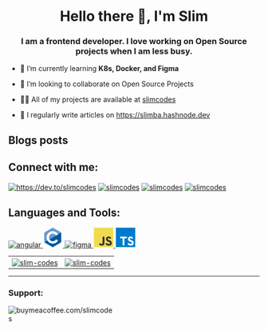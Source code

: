 <h1 align="center">Hello there 👋, I'm Slim</h1>
<h3 align="center">I am a frontend developer. I love working on Open Source projects when I am less busy.</h3>


<!-- 🔭 I’m currently working on [Todo](https://www.github.com/slim-codes/todo -->

- 🌱 I’m currently learning **K8s, Docker, and Figma**

- 👯 I’m looking to collaborate on Open Source Projects

- 👨‍💻 All of my projects are available at [slimcodes](https://www.github.com/slim-codes)

- 📝 I regularly write articles on <https://slimba.hashnode.dev>

### <h2 align="left"> Blogs posts </h2>
<!-- BLOG-POST-LIST:START -->
<!-- BLOG-POST-LIST:END -->

<h2 align="left">Connect with me:</h2>
<p align="left">
<a href="https://www.dev.to/slimcodes" target="blank"><img align="center" src="https://raw.githubusercontent.com/rahuldkjain/github-profile-readme-generator/master/src/images/icons/Social/devto.svg" alt="https://dev.to/slimcodes" height="30" width="40" /></a>
<a href="https://twitter.com/slimcodes" target="blank"><img align="center" src="https://raw.githubusercontent.com/rahuldkjain/github-profile-readme-generator/master/src/images/icons/Social/twitter.svg" alt="slimcodes" height="30" width="40" /></a>
<a href="https://linkedin.com/in/slimcodes" target="blank"><img align="center" src="https://raw.githubusercontent.com/rahuldkjain/github-profile-readme-generator/master/src/images/icons/Social/linked-in-alt.svg" alt="slimcodes" height="30" width="40" /></a>
<a href="https://instagram.com/slimcodes" target="blank"><img align="center" src="https://raw.githubusercontent.com/rahuldkjain/github-profile-readme-generator/master/src/images/icons/Social/instagram.svg" alt="slimcodes" height="30" width="40" /></a>
</p>

<h2 align="left">Languages and Tools:</h2>
<p align="left"> <a href="https://angular.io" target="_blank" rel="noreferrer"> <img src="https://angular.io/assets/images/logos/angular/angular.svg" alt="angular" width="40" height="40"/> </a> <a href="https://www.cprogramming.com/" target="_blank" rel="noreferrer"> <img src="https://raw.githubusercontent.com/devicons/devicon/master/icons/c/c-original.svg" alt="c" width="40" height="40"/> </a> <a href="https://www.figma.com/" target="_blank" rel="noreferrer"> <img src="https://www.vectorlogo.zone/logos/figma/figma-icon.svg" alt="figma" width="40" height="40"/> </a> <a href="https://developer.mozilla.org/en-US/docs/Web/JavaScript" target="_blank" rel="noreferrer"> <img src="https://raw.githubusercontent.com/devicons/devicon/master/icons/javascript/javascript-original.svg" alt="javascript" width="40" height="40"/> </a> <a href="https://www.typescriptlang.org/" target="_blank" rel="noreferrer"> <img src="https://raw.githubusercontent.com/devicons/devicon/master/icons/typescript/typescript-original.svg" alt="typescript" width="40" height="40"/> </a> </p>


<table>
  <tbody><tr>
    <td><a href="#">
  <img align="center" src="https://github-readme-stats.vercel.app/api/top-langs/?username=slim-codes&layout=compact&langs_count=6&text_color=10FF33&icon_color=2234ae&title_color=66ff00&bg_color=000000" alt="slim-codes" height="200px;" style="max-width: 100%;" />
</a></td>
    <td><a href="#">
  <img align="center" src="https://github-readme-streak-stats.herokuapp.com?user=slim-codes&theme=radical&date_format=j%20M%5B%20Y%5D&sideLabels=10FF33&sideNums=10FF33&currStreakNum=FFFFFF&background=000000&ring=DADD1B&fire=DADD1B&dates=FCFCFC" alt="slim-codes" height="200px;" style="max-width: 100%;" />
</a>
    </td>
  </tr>
</tbody></table>

---

<h3 align="left">Support:</h3>
<p><a href="https://www.buymeacoffee.com/slimcodes "> <img align="left" src="https://cdn.buymeacoffee.com/buttons/v2/default-yellow.png" height="50" width="210" alt=" buymeacoffee.com/slimcodes " /></a></p><br><br>
